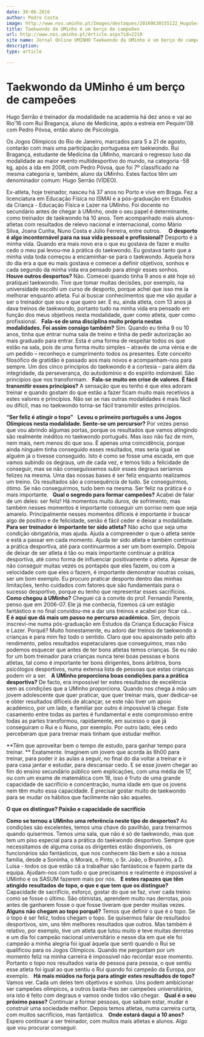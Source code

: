 ```yaml
---
date: 30-06-2016
author: Pedro Costa
image: http://www.nos.uminho.pt/Images/destaques/20160630155122_HugoSerro.jpg
title: Taekwondo da UMinho é um berço de campeões
url: http://www.nos.uminho.pt/Article.aspx?id=2219
site name: Jornal Online UMINHO Taekwondo da UMinho é um berço de campeões
description: 
type: article

---
```

# Taekwondo da UMinho é um berço de campeões


  

Hugo Serrão é treinador da modalidade na academia há dez anos e vai ao Rio'16 com Rui Bragança, aluno de Medicina, após a estreia em Pequim'08 com Pedro Póvoa, então aluno de Psicologia.

Os Jogos Olímpicos do Rio de Janeiro, marcados para 5 a 21 de agosto, contarão com mais uma participação portuguesa em taekwondo. Rui Bragança, estudante de Medicina da UMinho, marcará o regresso luso da modalidade ao maior evento multidesportivo do mundo, na categoria -58 kg, após a ida em 2008, com Pedro Póvoa, que foi 7º classificado na mesma categoria e, também, aluno da UMinho. Estes factos têm um denominador comum: Hugo Serrão (VÍDEO).

Ex-atleta, hoje treinador, nasceu há 37 anos no Porto e vive em Braga. Fez a licenciatura em Educação Física no ISMAI e a pós-graduação em Estudos da Criança - Educação Física e Lazer na UMinho. Foi docente no secundário antes de chegar à UMinho, onde o seu papel é determinante, como treinador de taekwondo há 10 anos. Tem acompanhado mais alunos-atletas com resultados de relevo nacional e internacional, como Mário Silva, Joana Cunha, Nuno Costa e Júlio Ferreira, entre outros.
 
 
**O desporto é algo incontornável para na sua vida pessoal e profissional?** 
Desporto é a minha vida. Quando era mais novo era o que eu gostava de fazer e muito cedo o meu pai levou-me à prática do taekwondo. Eu gostava tanto que a minha vida toda começou a encaminhar-se para o taekwondo. Aquela hora do dia era a que eu mais gostava e comecei a definir objetivos, sonhos e cada segundo da minha vida era pensado para atingir esses sonhos.
 
**Houve outros desportos?** 
Não. Comecei quando tinha 9 anos e até hoje só pratiquei taekwondo. Tive que tomar muitas decisões, por exemplo, na universidade escolhi um curso de desporto, porque achei que isso me ia melhorar enquanto atleta. Fui aí buscar conhecimentos que me vão ajudar a ser o treinador que sou e que quero ser. E eu, ainda atleta, com 13 anos já dava treinos de taekwondo, portanto tudo na minha vida era pensado em função dos meus objetivos nesta modalidade, quer como atleta, quer como profissional.
 
**Fala-se de uma disciplina muito própria nestas modalidades. Foi assim consigo também?** 
Sim. Quando eu tinha 9 ou 10 anos, tinha que entrar numa sala de treino e tinha de pedir autorização ao mais graduado para entrar. Esta é uma forma de respeitar todos os que estão na sala, pois de uma forma muito simples – através de uma vénia e de um pedido – reconheço e cumprimento todos os presentes. Este conceito filosófico de gratidão é passado aos mais novos e acompanham-nos para sempre. Um dos cinco princípios do taekwondo é a cortesia – para além da integridade, da perseverança, do autodomínio e do espírito indomável. São princípios que nos transformam.
 
**Fala-se muito em crise de valores. É fácil transmitir esses princípios?** 
A sensação que eu tenho é que eles adoram treinar e quando gostam do que estão a fazer ficam muito mais recetivos a estes valores e princípios. Não sei se nas outras modalidades é mais fácil ou difícil, mas no taekwondo torna-se fácil transmitir estes princípios.

**“Ser feliz é atingir o topo”** 
 
**Levou o primeiro português a uns Jogos Olímpicos nesta modalidade. Sente-se um percursor?** 
Por vezes penso que vou abrindo algumas portas, porque os resultados que vamos atingindo são realmente inéditos no taekwondo português. Mas isso não faz de mim, nem mais, nem menos do que sou. É apenas uma coincidência, porque ainda ninguém tinha conseguido esses resultados, mas seria igual se alguém já o tivesse conseguido. Isto é como se fosse uma escada, em que vamos subindo os degraus, um de cada vez, e temos tido a felicidade de conseguir, mas se não conseguíssemos subir esses degraus seríamos felizes na mesma. Uma das nossas bases é ser feliz enquanto realizamos um treino. Os resultados são a consequência de tudo. Se conseguirmos, ótimo. Se não conseguirmos, tudo bem na mesma. Ser feliz na prática é o mais importante.
 
**Qual o segredo para formar campeões?** 
Acabei de falar de um deles: ser feliz! Há momentos muito duros, de sofrimento, mas também nesses momentos é importante conseguir um sorriso nem que seja amarelo. Principalmente nesses momentos difíceis é importante ir buscar algo de positivo e de felicidade, senão é fácil ceder e deixar a modalidade.
 
**Para ser treinador é importante ter sido atleta?** 
Não acho que seja uma condição obrigatória, mas ajuda. Ajuda a compreender o que o atleta sente e está a passar em cada momento. Ajuda ter sido atleta e também continuar a prática desportiva, até para continuarmos a ser um bom exemplo. Depois de deixar de ser atleta é tão ou mais importante continuar a prática desportiva, até como forma de influenciar positivamente o atleta. Apesar de não conseguir muitas vezes os pontapés que eles fazem, ou com a velocidade com que eles o fazem, é importante demonstrar noutras coisas, ser um bom exemplo. Eu procuro praticar desporto dentro das minhas limitações, tenho cuidados com fatores que são fundamentais para o sucesso desportivo, porque eu tenho que representar esses sacrifícios.
 
**Como chegou à UMinho?** 
Cheguei cá a convite do prof. Fernando Parente, penso que em 2006-07. Ele já me conhecia, fizemos cá um estágio fantástico e no final convidou-me a dar uns treinos e acabei por ficar cá…
 
**E é aqui que dá mais um passo no percurso académico.** 
Sim, depois inscrevi-me numa pós-graduação em Estudos da Criança Educação Física e Lazer. Porquê? Muito honestamente, eu adoro dar treinos de taekwondo a crianças e para mim fez todo o sentido. Claro que sou apaixonado pelo alto rendimento, pelos resultados espetaculares que conseguimos, mas não podemos esquecer que antes de ter bons atletas temos crianças. Se eu não for um bom treinador para crianças nunca terei boas pessoas e bons atletas, tal como é importante ter bons dirigentes, bons árbitros, bons psicólogos desportivos, numa extensa lista de pessoas que estas crianças podem vir a ser.
 
**A UMinho proporciona boas condições para a prática desportiva?** 
De facto, era impossível ter estes resultados de excelência sem as condições que a UMinho proporciona. Quando nos chega à mão um jovem adolescente que quer praticar, que quer treinar mais, quer dedicar-se e obter resultados difíceis de alcançar, se este não tiver um apoio académico, por um lado, e familiar por outro é impossível lá chegar. Este casamento entre todas as partes é fundamental e este compromisso entre todas as partes transformou, rapidamente, em sucesso o que já conseguiram o Rui e o Nuno, por exemplo. Por outro lado, eles cedo perceberam que para treinar mais tinham que estudar melhor.

**Têm que aproveitar bem o tempo de estudo, para ganhar tempo para treinar. ** 
Exatamente. Imaginem um jovem que acorda às 6h00 para treinar, para poder ir às aulas a seguir, no final do dia voltar a treinar e ir para casa jantar e estudar, para descansar cedo. E se esse jovem chegar ao fim do ensino secundário público sem explicações, com uma média de 17, ou com um exame de matemática com 18, isso é fruto de uma grande capacidade de sacrifício e concentração, numa idade em que os jovens nem têm muito essa capacidade. É precisar gostar muito de taekwondo para se mudar os hábitos que facilmente não são aqueles.
 

**O que os distingue? Paixão e capacidade de sacrifício** 

**Como se tornou a UMinho uma referência neste tipo de desportos?** 
As condições são excelentes, temos uma chave do pavilhão, para treinarmos quando quisermos. Temos uma sala, que não é só de taekwondo, mas que tem um piso especial para a prática do taekwondo desportivo. Sempre que necessitamos de alguma coisa os dirigentes estão disponíveis, os funcionários são fantásticos, que nos conhecem tão bem e são a nossa família, desde a Soninha, o Morais, o Pinto, o Sr. João, o Bruninho, a D. Luísa - todos os que estão cá a trabalhar são fantásticos e fazem parte da equipa. Ajudam-nos com tudo o que precisamos e realmente é impossível a UMinho e os SASUM fazerem mais por nós.
 
**E estes rapazes que têm atingido resultados de topo, o que e que tem que os distingue?** 
Capacidade de sacrifício, esforço, gostar do que se faz, viver cada treino como se fosse o último. São otimistas, aprendem muito nas derrotas, pois antes de ganharem fosse o que fosse tiveram que perder muitas vezes.
 
**Alguns não chegam ao topo porquê?** 
Temos que definir o que é o topo. Se o topo é ser feliz, todos chegam o topo. Se quisermos falar de resultados desportivos, sim, uns têm melhores resultados que outros. Mas também é relativo, por exemplo, tive um atleta que lutou muito e teve muitas derrotas e um dia foi campeão nacional universitário e nesse dia em que ele foi campeão a minha alegria foi igual àquela que senti quando o Rui se qualificou para os Jogos Olímpicos. Quando me perguntam por um momento feliz na minha carreira é impossível não recordar esse momento. Portanto o topo nos resultados varia de pessoa para pessoa, o que sentiu esse atleta foi igual ao que sentiu o Rui quando foi campeão da Europa, por exemplo.
 
**Há mais miúdos na forja para atingir estes resultados de topo?** 
Vamos ver. Cada um deles tem objetivos e sonhos. Uns podem ambicionar ser campeões olímpicos, a outros basta-lhes ser campeões universitários, ora isto é feito com degraus e vamos onde todos vão chegar.
 
**Qual é o seu próximo passo?** 
Continuar a formar pessoas, que saibam estar, mudar e construir uma sociedade melhor. Depois temos atletas, numa carreira curta, com muitos sacrifícios, mas fantástica.
 
**Onde estará daqui a 10 anos?** 
Espero continuar a ser treinador, com muitos mais atletas e alunos. Algo que vou procurar conseguir.

